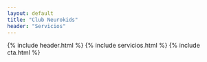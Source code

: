 ```yaml
---
layout: default
title: "Club Neurokids"
header: "Servicios"
---
```


{% include header.html %}
{% include servicios.html %}
{% include cta.html %}